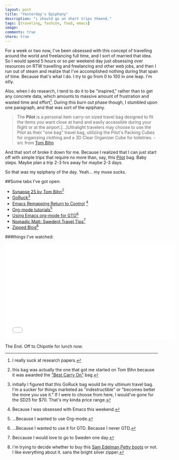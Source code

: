 ```yaml
---
layout: post
title: "Yesterday's Epiphany"
description: "i should go on short trips theend."
tags: [traveling, fashion, food, emacs]
image:
comments: true
share: true
---
```


For a week or two now, I've been obsessed with this concept of travelling around the world and freelancing full time, and I sort of married that idea. So I would spend 5 hours or so per weekend day just obsessing over resources on RTW travelling and freelancing and other web jobs, and then I run out of steam and realize that I've accomplished nothing during that span of time. Because that's what I do. I try to go from 0 to 100 in one leap. I'm silly. 

Also, when I do research, I tend to do it to be "inspired," rather than to get any concrete data, which amounts to massive amount of frustration and wasted time and effort[^1]. During this burn out phase though, I stumbled upon one paragraph, and that was sort of the epiphany. 

[^1]: I really suck at research papers. 



> The **Pilot** is a personal item carry-on sized travel bag designed to fit the items you want close at hand and easily accessible during your flight or at the airport.[...]Ultralight travelers may choose to use the Pilot as their "one bag" travel bag, utilizing the Pilot's Packing Cubes for organizing clothing and a 3D Clear Organizer Cube for toiletries. - src from [Tom Bihn](http://www.tombihn.com/blog/introducing-pilot)

And that sort of broke it down for me. Because I realized that I can just start off with simple trips that require no more than, say, this [Pilot](http://www.tombihn.com/PROD/pilot.html) bag. Baby steps. Maybe plan a trip 2-3 hrs away for maybe 2-3 days. 

So that was my epiphany of the day. 
Yeah... my muse sucks. 

##Some tabs I've got open: 

- [Synapse 25 by Tom Bihn](http://www.tombihn.com/PROD/TB0111.html)[^2]
- [GoRuck](http://www.goruck.com/en/)[^3]
- [Emacs Remapping Return to Control](http://emacsredux.com/blog/2013/11/12/a-crazy-productivity-boost-remap-return-to-control/) [^4]
- [Org-mode tutorials](http://orgmode.org/worg/org-tutorials/)[^5]
- [Using Emacs org-mode for GTD](http://members.optusnet.com.au/~charles57/GTD/orgmode.html)[^6]
- [Nomadic Matt: Swedent Travel Tips](http://www.nomadicmatt.com/travel-guides/sweden-travel-tips/)[^7]
- [Zipped Blog](http://www.zippedblog.com/2012/11/snow-flurries.html)[^8]

###things I've watched: 

<iframe width="560" height="315" src="//www.youtube.com/embed/HeR7EC80qyY" frameborder="0"> </iframe>

The End. Off to Chipotle for lunch now. 


[^2]: this bag was actually the one that got me started on Tom Bihn because it was awarded the ["Best Carry On"](http://www.carryology.com/projects/carry-awards/the-second-annual-carry-awards-roundup/) bag. 
[^3]: initially I figured that this GoRuck bag would be my ultimum travel bag. I'm a sucker for things marketed as "indestructible" or "becomes better the more you use it." If I were to choose from here, I would've gone for the SD25 for $70. That's my kinda price range. 
[^4]: Because I was obsessed with Emacs this weekend. 
[^5]: ...Because I wanted to use Org-mode.
[^6]: ...Because I wanted to use it for GTD. Because I never GTD. 
[^7]: Beccause I would love to go to Sweden one day. 
[^8]: i'm trying to decide whether to buy this [Sam Edelman Petty boots](http://www.zappos.com/sam-edelman-petty) or not. I like everything about it. sans the bright silver zipper. 




